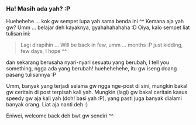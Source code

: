 ### Ha! Masih ada yah? :P

Huehehehe ... kok gw sempet lupa yah sama benda ini ^^
Kemana aja yah gw? Umm ... belajar deh kayaknya, gyahahahahaha :D
Oiya, kalo sempet liat tulisan ini:

<blockquote>Lagi dirapihin ...
Will be back in few, umm ... months :P
just kidding, few days, I hope ^^</blockquote>
dan sekarang berusaha nyari-nyari sesuatu yang berubah, I tell you something, ngga ada yang berubah! huehehehehe, itu gw iseng doang pasang tulisannya :P

Umm, banyak yang terjadi selama gw ngga nge-post di sini, mungkin bakal gw ceritain di post terpisah kali yah. Mungkin (lagi) gw bakal ceritain kasus speedy gw aja kali yah (doh! basi yah &#58;&#80;), yang pasti juga banyak dialami banyak orang. Liat aja nanti deh :)

Eniwei, welcome back deh bwt gw sendiri ^^

<!-- METADATA: {"time": "2005-02-18 19:19:39", "title": "Ha! Masih ada yah? :P"} -->
